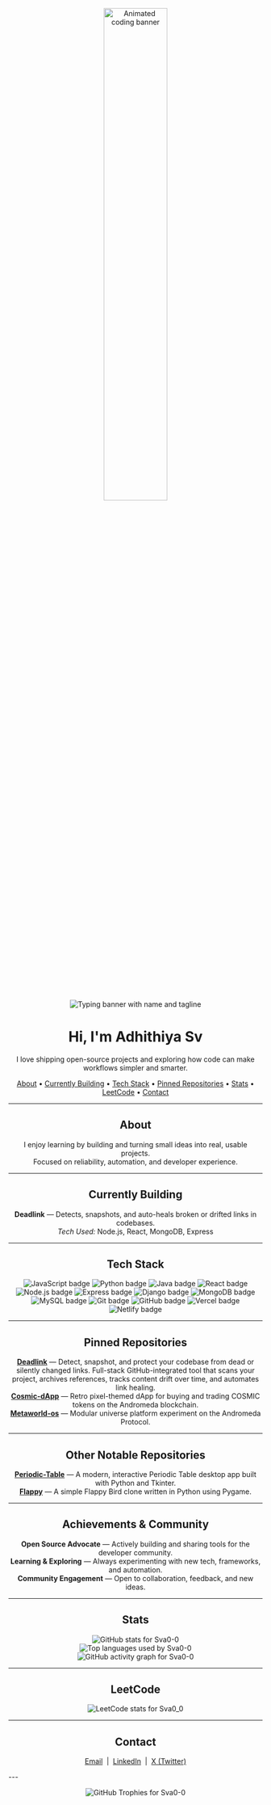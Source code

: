 <p align="center">
  <img src="https://media3.giphy.com/media/v1.Y2lkPTc5MGI3NjExdjJneGdyam1xMGg5YzBvNzZqdHVrN3RoOHBmeHVicGh0ZzdsbmdmMiZlcD12MV9pbnRlcm5hbF9naWZfYnlfaWQmY3Q9Zw/Tz30dcgKE3GCTYpxol/giphy.gif" alt="Animated coding banner" width="50%" />
</p>

<p align="center">
  <img src="https://readme-typing-svg.demolab.com?font=Fira+Code&weight=500&pause=1000&color=0AB3FF&center=true&width=435&lines=SVA;Adhithiya+Sv" alt="Typing banner with name and tagline" />
</p>

<h1 align="center">Hi, I'm Adhithiya Sv</h1>
<p align="center">I love shipping open-source projects and exploring how code can make workflows simpler and smarter.</p>

<!-- Internal Navigation -->
<p align="center">
  <a href="#about">About</a> •
  <a href="#currently-building">Currently Building</a> •
  <a href="#tech-stack">Tech Stack</a> •
  <a href="#pinned-repositories">Pinned Repositories</a> •
  <a href="#stats">Stats</a> •
  <a href="#leetcode">LeetCode</a> •
  <a href="#contact">Contact</a>
</p>

---

<h2 id="about" align="center">About</h2>
<p align="center">
  I enjoy learning by building and turning small ideas into real, usable projects.<br>
  Focused on reliability, automation, and developer experience.
</p>

---

<h2 id="currently-building" align="center">Currently Building</h2>
<p align="center">
  <b>Deadlink</b> &mdash; Detects, snapshots, and auto-heals broken or drifted links in codebases.<br>
  <i>Tech Used:</i> Node.js, React, MongoDB, Express
</p>

---

<h2 id="tech-stack" align="center">Tech Stack</h2>
<p align="center">
  <img src="https://img.shields.io/badge/JavaScript-yellow?style=for-the-badge&logo=javascript&logoColor=black" alt="JavaScript badge" />
  <img src="https://img.shields.io/badge/Python-blue?style=for-the-badge&logo=python&logoColor=white" alt="Python badge" />
  <img src="https://img.shields.io/badge/Java-red?style=for-the-badge&logo=java&logoColor=white" alt="Java badge" />
  <img src="https://img.shields.io/badge/React-61DAFB?style=for-the-badge&logo=react&logoColor=black" alt="React badge" />
  <img src="https://img.shields.io/badge/Node.js-339933?style=for-the-badge&logo=nodedotjs&logoColor=white" alt="Node.js badge" />
  <img src="https://img.shields.io/badge/Express-000000?style=for-the-badge&logo=express&logoColor=white" alt="Express badge" />
  <img src="https://img.shields.io/badge/Django-092E20?style=for-the-badge&logo=django&logoColor=white" alt="Django badge" />
  <img src="https://img.shields.io/badge/MongoDB-47A248?style=for-the-badge&logo=mongodb&logoColor=white" alt="MongoDB badge" />
  <img src="https://img.shields.io/badge/MySQL-4479A1?style=for-the-badge&logo=mysql&logoColor=white" alt="MySQL badge" />
  <img src="https://img.shields.io/badge/Git-F05032?style=for-the-badge&logo=git&logoColor=white" alt="Git badge" />
  <img src="https://img.shields.io/badge/GitHub-181717?style=for-the-badge&logo=github&logoColor=white" alt="GitHub badge" />
  <img src="https://img.shields.io/badge/Vercel-000000?style=for-the-badge&logo=vercel&logoColor=white" alt="Vercel badge" />
  <img src="https://img.shields.io/badge/Netlify-00C7B7?style=for-the-badge&logo=netlify&logoColor=white" alt="Netlify badge" />
</p>

---

<h2 id="pinned-repositories" align="center">Pinned Repositories</h2>
<p align="center">
  <a href="https://github.com/Sva0-0/Deadlink"><b>Deadlink</b></a> &mdash; Detect, snapshot, and protect your codebase from dead or silently changed links. Full-stack GitHub-integrated tool that scans your project, archives references, tracks content drift over time, and automates link healing.<br>
  <a href="https://github.com/Sva0-0/Cosmic-dApp"><b>Cosmic-dApp</b></a> &mdash; Retro pixel-themed dApp for buying and trading COSMIC tokens on the Andromeda blockchain.<br>
  <a href="https://github.com/Sva0-0/Metaworld-os"><b>Metaworld-os</b></a> &mdash; Modular universe platform experiment on the Andromeda Protocol.
</p>

---

<h2 id="notable-repositories" align="center">Other Notable Repositories</h2>
<p align="center">
  <a href="https://github.com/Sva0-0/Periodic-Table"><b>Periodic-Table</b></a> &mdash; A modern, interactive Periodic Table desktop app built with Python and Tkinter.<br>
  <a href="https://github.com/Sva0-0/Flappy"><b>Flappy</b></a> &mdash; A simple Flappy Bird clone written in Python using Pygame.
</p>

---

<h2 id="achievements" align="center">Achievements & Community</h2>
<p align="center">
  <b>Open Source Advocate</b> &mdash; Actively building and sharing tools for the developer community.<br>
  <b>Learning & Exploring</b> &mdash; Always experimenting with new tech, frameworks, and automation.<br>
  <b>Community Engagement</b> &mdash; Open to collaboration, feedback, and new ideas.
</p>

---

<h2 id="stats" align="center">Stats</h2>
<p align="center">
  <img src="https://github-readme-stats.vercel.app/api?username=Sva0-0&show_icons=true&theme=tokyonight" alt="GitHub stats for Sva0-0" />
  <br />
  <img src="https://github-readme-stats.vercel.app/api/top-langs/?username=Sva0-0&layout=compact&theme=tokyonight" alt="Top languages used by Sva0-0" />
  <br />
  <img src="https://github-readme-activity-graph.vercel.app/graph?username=Sva0-0&theme=tokyonight" alt="GitHub activity graph for Sva0-0" />
</p>

---

<h2 id="leetcode" align="center">LeetCode</h2>
<p align="center">
  <img src="https://leetcard.jacoblin.cool/sva0_0?ext=contest&theme=dark" alt="LeetCode stats for Sva0_0" />
</p>

---

<h2 id="contact" align="center">Contact</h2>
<p align="center">
  <a href="mailto:sva.adhithiya@gmail.com">Email</a> &nbsp;|&nbsp;
  <a href="https://www.linkedin.com/in/adhithiya-sv/">LinkedIn</a> &nbsp;|&nbsp;
  <a href="https://x.com/Sva_adhithiya">X (Twitter)</a>
</p>
---

<p align="center">
  <img src="https://github-profile-trophy.vercel.app/?username=Sva0-0&theme=tokyonight&no-frame=true" alt="GitHub Trophies for Sva0-0" />
</p>

